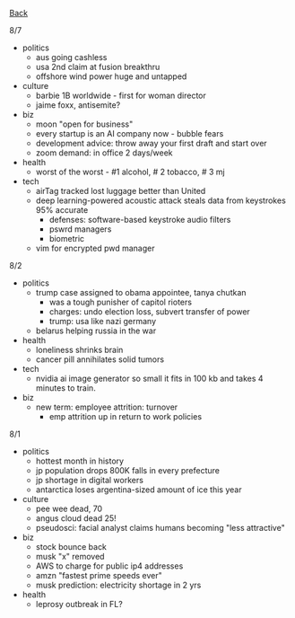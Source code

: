 [Back](./index.md)

8/7

- politics
  - aus going cashless
  - usa 2nd claim at fusion breakthru
  - offshore wind power huge and untapped
- culture
  - barbie 1B worldwide - first for woman director
  - jaime foxx, antisemite?
- biz
  - moon "open for business"
  - every startup is an AI company now - bubble fears
  - development advice:  throw away your first draft and start over
  - zoom demand: in office 2 days/week
- health
  - worst of the worst - #1 alcohol, # 2 tobacco, # 3 mj
- tech
  - airTag tracked lost luggage better than United
  - deep learning-powered acoustic attack steals data from keystrokes 95% accurate
    - defenses: software-based keystroke audio filters
    - pswrd managers
    - biometric
  - vim for encrypted pwd manager

8/2

- politics
  - trump case assigned to obama appointee, tanya chutkan
    - was a tough punisher of capitol rioters
    - charges: undo election loss, subvert transfer of power
    - trump: usa like nazi germany
  - belarus helping russia in the war
- health
  - loneliness shrinks brain
  - cancer pill annihilates solid tumors
- tech
  - nvidia ai image generator so small it fits in 100 kb and takes 4 minutes to train.
- biz
  - new term: employee attrition: turnover
    - emp attrition up in return to work policies

8/1

- politics
  - hottest month in history
  - jp population drops 800K falls in every prefecture
  - jp shortage in digital workers
  - antarctica loses argentina-sized amount of ice this year
- culture
  - pee wee dead, 70
  - angus cloud dead 25!
  - pseudosci: facial analyst claims humans becoming "less attractive"
- biz
  - stock bounce back
  - musk "x" removed
  - AWS to charge for public ip4 addresses
  - amzn "fastest prime speeds ever"
  - musk prediction: electricity shortage in 2 yrs
- health
  - leprosy outbreak in FL?